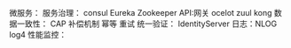 微服务：
服务治理：  consul Eureka Zookeeper
API:网关    ocelot zuul kong
数据一致性：    CAP 补偿机制    幂等  重试
统一验证：  IdentityServer 
日志：NLOG log4
性能监控：  